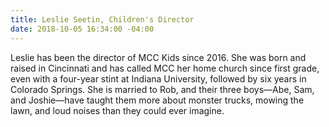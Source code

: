 ```yaml
---
title: Leslie Seetin, Children's Director
date: 2018-10-05 16:34:00 -04:00
---
```


Leslie has been the director of MCC Kids since 2016. She was born and raised in Cincinnati and has called MCC her home church since first grade, even with a four-year stint at Indiana University, followed by six years in Colorado Springs. She is married to Rob, and their three boys—Abe, Sam, and Joshie—have taught them more about monster trucks, mowing the lawn, and loud noises than they could ever imagine. 